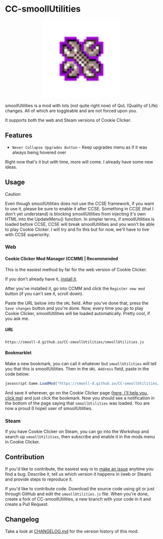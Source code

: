 # CC-smoollUtilities
<p align="center">
    <img src="./assets/icon@256.png">
</p>

smoollUtilities is a mod with lots (not quite right now) of QoL (Quality of Life) changes. All of which are toggleable and are not forced upon you.

It supports both the web and Steam versions of Cookie Clicker.

## Features
- `Never Collapse Upgrades Button` - Keep upgrades menu as if it was always being hovered over

Right now that's it but with time, more will come. I already have some new ideas.

## Usage

> [!CAUTION]
> Even though smoollUtilities does not use the CCSE framework, if you want to use it, please be sure to enable it after CCSE. Something in CCSE (that I don't yet understand) is blocking smoollUtilities from injecting it's own HTML into the UpdateMenu() function. In simpler terms, if smoollUtilities is loaded before CCSE, CCSE will break smoollUtilities and you won't be able to play Cookie Clicker. I will try and fix this but for now, we'll have to live with CCSE superiority.

### Web

#### Cookie Clicker Mod Manager (CCMM) | Recommended
This is the easiest method by far for the web version of Cookie Clicker.

If you don't already have it, [install it](https://chromewebstore.google.com/detail/cookie-clicker-mod-manage/gehplcbdghdjeinldbgkjdffgkdcpned?utm_source=chrome-ntp-icon).

After you've installed it, go into CCMM and click the `Register new mod` button (if you can't see it, scroll down).

Paste the URL below into the `URL` field. After you've done that, press the `Save changes` button and you're done. Now, every time you go to play Cookie Clicker, smoollUtilities will be loaded automatically. Pretty cool, if you ask me.

##### URL
```url
https://smooll-d.github.io/CC-smoollUtilities/smoollUtilities.js
```

#### Bookmarklet
Make a new bookmark, you can call it whatever but `smoollUtilities` will tell you that this is smoollUtilities. Then in the `URL Address` field, paste in the code below:

```javascript
javascript:Game.LoadMod("https://smooll-d.github.io/CC-smoollUtilities/smoollUtilities.js");
```

And save it wherever, go on the Cookie Clicker page ([here, i'll help you, click me](https://orteil.dashnet.org/cookieclicker)) and just click the bookmark. Now you should see a notification in the bottom of the page saying that `smoollUtilities` was loaded. You are now a proud (I hope) user of smoollUtilities.

### Steam
If you have Cookie Clicker on Steam, you can go into the Workshop and search up `smoollUtilities`, then subscribe and enable it in the mods menu in Cookie Clicker.

## Contribution
If you'd like to contribute, the easiest way is to [make an issue](https://github.com/smooll-d/CC-smoollUtilities/issues/new) anytime you find a bug. Describe it, tell us which version it happens in (web or Steam) and provide steps to reproduce it.

If you'd like to contribute code. Download the source code using git or just through GitHub and edit the `smoollUtilities.js` file. When you're done, create a fork of CC-smoollUtilities, a new branch with your code in it and create a Pull Request.

## Changelog
Take a look at [CHANGELOG.md](https://github.com/smooll-d/CC-smoollUtilities/blob/master/CHANGELOG.md) for the version history of this mod.
